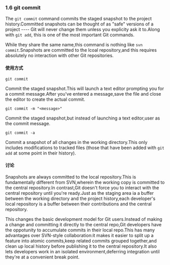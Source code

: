 ### 1.6 git commit

The <code>git commit</code> command commits the staged snapshot to the project history.Committed snapshots can be
thought of as "safe" versions of a project ---- Git will never change them unless you explicity ask it to.Along with
<code>git add</code>, this is one of the most important Git commands.

While they share the same name,this command is nothing like <code>svn commit</code>.Snapshots are committed to the 
lcoal repository,and this requires absolutely no interaction with other Git repositories.

#### 使用方式

    git commit

Commit the staged snapshot.This will launch a text editor prompting you for a commit message.After you've entered
a message,save the file and close the editor to create the actual commit.

    git commit -m "<message>"

Commit the staged snapshot,but instead of launching a text editor,user <message> as the commit message.

    git commit -a

Commit a snapshot of all changes in the working directory.This only includes modifications to tracked files
(those that have been added with <code>git add</code> at some point in their history).

#### 讨论

Snapshots are always committed to the local repository.This is fundamentally different from SVN,wherein the working copy
is committed to the central repository.In contrast,Git doesn't force you to interact with the central repository until
you're ready.Just as the staging area ia a buffer between the working directory and the project history,each developer's
local repository is a buffer between their contributions and the central repository.

This changes the basic development model for Git users.Instead of making a change and committing it directly to the 
central repo,Git developers have the oppotunity to accumulate commits in their local repo.This has many advantages
over SVN-style collaboration:it makes it easier to split up a feature into atomic commits,keep related commits
grouped together,and clean up local history before publishing it to the central repository.It also lets developers
work in an isolated environment,deferring integration until they're at a convenient break point.














































